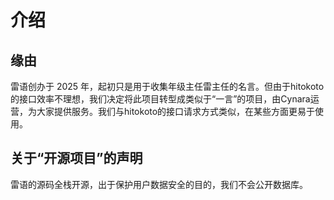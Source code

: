# 介绍

## 缘由

雷语创办于 2025 年，起初只是用于收集年级主任雷主任的名言。但由于hitokoto的接口效率不理想，我们决定将此项目转型成类似于“一言”的项目，由Cynara运营，为大家提供服务。我们与hitokoto的接口请求方式类似，在某些方面更易于使用。

## 关于“开源项目”的声明

雷语的源码全栈开源，出于保护用户数据安全的目的，我们不会公开数据库。